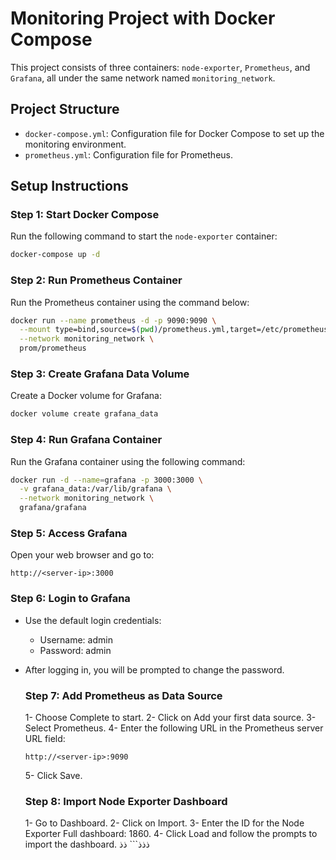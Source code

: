 # Monitoring Project with Docker Compose

This project consists of three containers: `node-exporter`, `Prometheus`, and `Grafana`, all under the same network named `monitoring_network`.

## Project Structure

- `docker-compose.yml`: Configuration file for Docker Compose to set up the monitoring environment.
- `prometheus.yml`: Configuration file for Prometheus.

## Setup Instructions

### Step 1: Start Docker Compose

Run the following command to start the `node-exporter` container:

```bash
docker-compose up -d
```
### Step 2: Run Prometheus Container
Run the Prometheus container using the command below:
```bash
docker run --name prometheus -d -p 9090:9090 \
  --mount type=bind,source=$(pwd)/prometheus.yml,target=/etc/prometheus/prometheus.yml \
  --network monitoring_network \
  prom/prometheus
```
### Step 3: Create Grafana Data Volume
Create a Docker volume for Grafana:
```bash
docker volume create grafana_data
```
### Step 4: Run Grafana Container
Run the Grafana container using the following command:
```bash
docker run -d --name=grafana -p 3000:3000 \
  -v grafana_data:/var/lib/grafana \
  --network monitoring_network \
  grafana/grafana
```
### Step 5: Access Grafana
Open your web browser and go to:
```
http://<server-ip>:3000
```
### Step 6: Login to Grafana

- Use the default login credentials:
   -  Username: admin
   -  Password: admin
- After logging in, you will be prompted to change the password.

  ### Step 7: Add Prometheus as Data Source
  1- Choose Complete to start.
  2- Click on Add your first data source.
  3- Select Prometheus.
  4- Enter the following URL in the Prometheus server URL field:
  ```
  http://<server-ip>:9090
  ```
  5- Click Save.

  ### Step 8: Import Node Exporter Dashboard

  1- Go to Dashboard.
  2- Click on Import.
  3- Enter the ID for the Node Exporter Full dashboard: 1860.
  4- Click Load and follow the prompts to import the dashboard.
ذذذ```
ذذ
